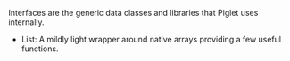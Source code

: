 Interfaces are the generic data classes and libraries that Piglet uses internally.

- List: A mildly light wrapper around native arrays providing a few useful functions.
